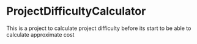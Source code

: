 # ProjectDifficultyCalculator
This is a project to calculate project difficulty before its start to be able to calculate approximate  cost

